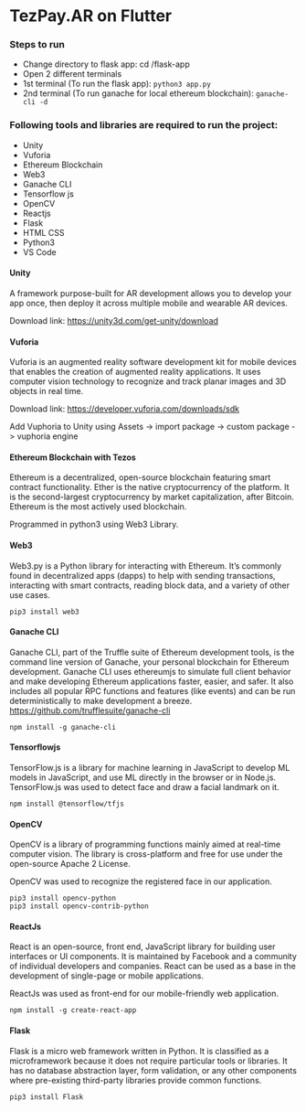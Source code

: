 # TezPay.AR on Flutter

### Steps to run 
- Change directory to flask app: cd /flask-app
- Open 2 different terminals
- 1st terminal (To run the flask app): ```python3 app.py ``` 
- 2nd terminal (To run ganache for local ethereum blockchain): ``` ganache-cli -d ``` 




### Following tools and libraries are required to run the project:
- Unity
- Vuforia
- Ethereum Blockchain
- Web3 
- Ganache CLI
- Tensorflow js
- OpenCV
- Reactjs
- Flask 
- HTML CSS
- Python3
- VS Code

#### Unity 
A framework purpose-built for AR development allows you to develop your app once, then deploy it across multiple mobile and wearable AR devices.

Download link: https://unity3d.com/get-unity/download

#### Vuforia
Vuforia is an augmented reality software development kit for mobile devices that enables the creation of augmented reality applications. It uses computer vision technology to recognize and track planar images and 3D objects in real time.

Download link: https://developer.vuforia.com/downloads/sdk

Add Vuphoria to Unity using Assets -> import package -> custom package -> vuphoria engine

#### Ethereum Blockchain with Tezos
Ethereum is a decentralized, open-source blockchain featuring smart contract functionality. Ether is the native cryptocurrency of the platform. It is the second-largest cryptocurrency by market capitalization, after Bitcoin. Ethereum is the most actively used blockchain.

Programmed in python3 using Web3 Library.

#### Web3
Web3.py is a Python library for interacting with Ethereum. It’s commonly found in decentralized apps (dapps) to help with sending transactions, interacting with smart contracts, reading block data, and a variety of other use cases.

```
pip3 install web3
```

#### Ganache CLI
Ganache CLI, part of the Truffle suite of Ethereum development tools, is the command line version of Ganache, your personal blockchain for Ethereum development.
Ganache CLI uses ethereumjs to simulate full client behavior and make developing Ethereum applications faster, easier, and safer. It also includes all popular RPC functions and features (like events) and can be run deterministically to make development a breeze. https://github.com/trufflesuite/ganache-cli


```
npm install -g ganache-cli 
```

#### Tensorflowjs
TensorFlow.js is a library for machine learning in JavaScript to develop ML models in JavaScript, and use ML directly in the browser or in Node.js.
TensorFlow.js was used to detect face and draw a facial landmark on it. 
``` 
npm install @tensorflow/tfjs 
```
#### OpenCV
OpenCV is a library of programming functions mainly aimed at real-time computer vision. The library is cross-platform and free for use under the open-source Apache 2 License.

OpenCV was used to recognize the registered face in our application.

```
pip3 install opencv-python
pip3 install opencv-contrib-python
```
#### ReactJs
React is an open-source, front end, JavaScript library for building user interfaces or UI components. It is maintained by Facebook and a community of individual developers and companies. React can be used as a base in the development of single-page or mobile applications.

ReactJs was used as front-end for our mobile-friendly web application.

```
npm install -g create-react-app
```
#### Flask
Flask is a micro web framework written in Python. It is classified as a microframework because it does not require particular tools or libraries. It has no database abstraction layer, form validation, or any other components where pre-existing third-party libraries provide common functions.

```
pip3 install Flask
```




